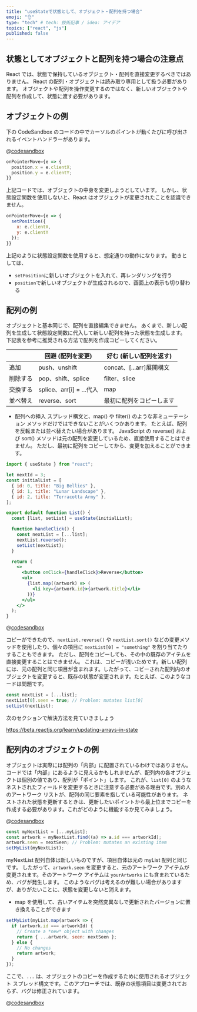 ```yaml
---
title: "useStateで状態として、オブジェクト・配列を持つ場合"
emoji: "👌"
type: "tech" # tech: 技術記事 / idea: アイデア
topics: ["react", "js"]
published: false
---
```


## 状態としてオブジェクトと配列を持つ場合の注意点

React では、状態で保持しているオブジェクト・配列を直接変更するべきではありません。
React の配列・オブジェクトは読み取り専用として扱う必要があります。
オブジェクトや配列を操作変更するのではなく、新しいオブジェクトや配列を作成して、状態に渡す必要があります。

## オブジェクトの例

下の CodeSandbox のコードの中でカーソルのポイントが動くたびに呼び出されるイベントハンドラーがあります。

@[codesandbox](https://codesandbox.io/embed/pensive-mirzakhani-lindzn?fontsize=14&hidenavigation=1&theme=dark)

```jsx
onPointerMove={e => {
  position.x = e.clientX;
  position.y = e.clientY;
}}
```

上記コードでは、オブジェクトの中身を変更しようとしています。
しかし、状態設定関数を使用しないと、React はオブジェクトが変更されたことを認識できません。

```jsx
onPointerMove={e => {
  setPosition({
    x: e.clientX,
    y: e.clientY
  });
}}
```

上記のように状態設定関数を使用すると、想定通りの動作になります。
動きとしては、

- `setPosition`に新しいオブジェクトを入れて、再レンダリングを行う
- `position`で新しいオブジェクトが生成されるので、画面上の表示も切り替わる

## 配列の例

オブジェクトと基本同じで、配列を直接編集できません。
あくまで、新しい配列を生成して状態設定関数に代入して新しい配列を持った状態を生成します。
下記表を参考に推奨される方法で配列を作成コピーしてください。

|          | 回避 (配列を変更)        | 好む (新しい配列を返す)  |
| -------- | ------------------------ | ------------------------ |
| 追加     | push、unshift            | concat、[...arr]展開構文 |
| 削除する | pop、shift、splice       | filter、slice            |
| 交換する | splice、arr[i] = ...代入 | map                      |
| 並べ替え | reverse、sort            | 最初に配列をコピーします |

- 配列への挿入
  スプレッド構文と、map() や filter() のような非ミューテーション メソッドだけではできないことがいくつかあります。
  たとえば、配列を反転または並べ替えたい場合があります。 JavaScript の reverse() および sort() メソッドは元の配列を変更しているため、直接使用することはできません。
  ただし、最初に配列をコピーしてから、変更を加えることができます。

```jsx
import { useState } from "react";

let nextId = 3;
const initialList = [
  { id: 0, title: "Big Bellies" },
  { id: 1, title: "Lunar Landscape" },
  { id: 2, title: "Terracotta Army" },
];

export default function List() {
  const [list, setList] = useState(initialList);

  function handleClick() {
    const nextList = [...list];
    nextList.reverse();
    setList(nextList);
  }

  return (
    <>
      <button onClick={handleClick}>Reverse</button>
      <ul>
        {list.map((artwork) => (
          <li key={artwork.id}>{artwork.title}</li>
        ))}
      </ul>
    </>
  );
}
```

@[codesandbox](https://codesandbox.io/embed/still-feather-ym4s5u?fontsize=14&hidenavigation=1&theme=dark)

コピーができたので、`nextList.reverse()` や `nextList.sort()` などの変更メソッドを使用したり、個々の項目に `nextList[0] = "something"` を割り当てたりすることもできます。
ただし、配列をコピーしても、その中の既存のアイテムを直接変更することはできません。
これは、コピーが浅いためです。新しい配列には、元の配列と同じ項目が含まれます。したがって、コピーされた配列内のオブジェクトを変更すると、既存の状態が変更されます。たとえば、このようなコードは問題です。

```jsx
const nextList = [...list];
nextList[0].seen = true; // Problem: mutates list[0]
setList(nextList);
```

次のセクションで解決方法を見ていきましょう

https://beta.reactjs.org/learn/updating-arrays-in-state

## 配列内のオブジェクトの例

オブジェクトは実際には配列の「内部」に配置されているわけではありません。
コードでは「内部」にあるように見えるかもしれませんが、配列内の各オブジェクトは個別の値であり、配列が「ポイント」します。
これが、`list[0]` のようなネストされたフィールドを変更するときに注意する必要がある理由です。別の人のアートワーク リストが、配列の同じ要素を指している可能性があります。
ネストされた状態を更新するときは、更新したいポイントから最上位までコピーを作成する必要があります。これがどのように機能するか見てみましょう。

@[codesandbox](https://codesandbox.io/embed/intelligent-snyder-46d808?fontsize=14&hidenavigation=1&theme=dark)

```jsx
const myNextList = [...myList];
const artwork = myNextList.find((a) => a.id === artworkId);
artwork.seen = nextSeen; // Problem: mutates an existing item
setMyList(myNextList);
```

myNextList 配列自体は新しいものですが、項目自体は元の myList 配列と同じです。
したがって、`artwork.seen` を変更すると、元のアートワーク アイテムが変更されます。そのアートワーク アイテムは `yourArtworks` にも含まれているため、バグが発生します。
このようなバグは考えるのが難しい場合がありますが、ありがたいことに、状態を変更しないと消えます。

- map を使用して、古いアイテムを突然変異なしで更新されたバージョンに置き換えることができます

```jsx
setMyList(myList.map(artwork => {
  if (artwork.id === artworkId) {
    // Create a *new* object with changes
    return { ...artwork, seen: nextSeen };
  } else {
    // No changes
    return artwork;
  }
});
```
ここで、`...` は、オブジェクトのコピーを作成するために使用されるオブジェクト スプレッド構文です。このアプローチでは、既存の状態項目は変更されておらず、バグは修正されています。

@[codesandbox](https://codesandbox.io/embed/eager-lewin-8sk5hs?fontsize=14&hidenavigation=1&theme=dark)
